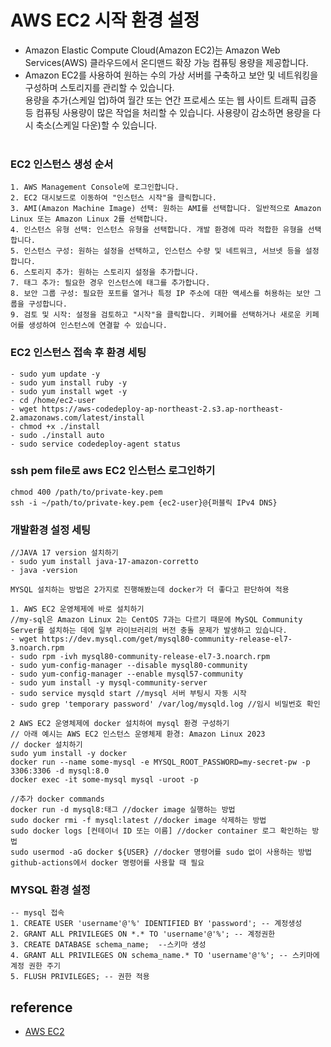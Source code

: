 # AWS EC2 시작 환경 설정 

- Amazon Elastic Compute Cloud(Amazon EC2)는  Amazon Web Services(AWS) 클라우드에서 온디맨드 확장 가능 컴퓨팅 용량을 제공합니다.<br>
- Amazon EC2를 사용하여 원하는 수의 가상 서버를 구축하고 보안 및 네트워킹을 구성하며 스토리지를 관리할 수 있습니다. <br>
  용량을 추가(스케일 업)하여 월간 또는 연간 프로세스 또는 웹 사이트 트래픽 급증 등 컴퓨팅 사용량이 많은 작업을 처리할 수 있습니다.
  사용량이 감소하면 용량을 다시 축소(스케일 다운)할 수 있습니다.
<br><br>

### EC2 인스턴스 생성 순서
```text
1. AWS Management Console에 로그인합니다.
2. EC2 대시보드로 이동하여 "인스턴스 시작"을 클릭합니다.
3. AMI(Amazon Machine Image) 선택: 원하는 AMI를 선택합니다. 일반적으로 Amazon Linux 또는 Amazon Linux 2를 선택합니다.
4. 인스턴스 유형 선택: 인스턴스 유형을 선택합니다. 개발 환경에 따라 적합한 유형을 선택합니다.
5. 인스턴스 구성: 원하는 설정을 선택하고, 인스턴스 수량 및 네트워크, 서브넷 등을 설정합니다.
6. 스토리지 추가: 원하는 스토리지 설정을 추가합니다.
7. 태그 추가: 필요한 경우 인스턴스에 태그를 추가합니다.
8. 보안 그룹 구성: 필요한 포트를 열거나 특정 IP 주소에 대한 액세스를 허용하는 보안 그룹을 구성합니다.
9. 검토 및 시작: 설정을 검토하고 "시작"을 클릭합니다. 키페어를 선택하거나 새로운 키페어를 생성하여 인스턴스에 연결할 수 있습니다.
```


### EC2 인스턴스 접속 후 환경 세팅
```linux
- sudo yum update -y
- sudo yum install ruby -y
- sudo yum install wget -y
- cd /home/ec2-user
- wget https://aws-codedeploy-ap-northeast-2.s3.ap-northeast-2.amazonaws.com/latest/install
- chmod +x ./install
- sudo ./install auto
- sudo service codedeploy-agent status
```

### ssh pem file로 aws EC2 인스턴스 로그인하기
```Linux
chmod 400 /path/to/private-key.pem
ssh -i ~/path/to/private-key.pem {ec2-user}@{퍼블릭 IPv4 DNS}
```

### 개발환경 설정 세팅
```Linux
//JAVA 17 version 설치하기
- sudo yum install java-17-amazon-corretto
- java -version

MYSQL 설치하는 방법은 2가지로 진행해봤는데 docker가 더 좋다고 판단하여 적용

1. AWS EC2 운영체제에 바로 설치하기
//my-sql은 Amazon Linux 2는 CentOS 7과는 다르기 때문에 MySQL Community Server를 설치하는 데에 일부 라이브러리의 버전 충돌 문제가 발생하고 있습니다.  
- wget https://dev.mysql.com/get/mysql80-community-release-el7-3.noarch.rpm
- sudo rpm -ivh mysql80-community-release-el7-3.noarch.rpm
- sudo yum-config-manager --disable mysql80-community
- sudo yum-config-manager --enable mysql57-community
- sudo yum install -y mysql-community-server
- sudo service mysqld start //mysql 서버 부팅시 자동 시작
- sudo grep 'temporary password' /var/log/mysqld.log //임시 비밀번호 확인

2 AWS EC2 운영체제에 docker 설치하여 mysql 환경 구성하기
// 아래 예시는 AWS EC2 인스턴스 운영체제 환경: Amazon Linux 2023
// docker 설치하기
sudo yum install -y docker
docker run --name some-mysql -e MYSQL_ROOT_PASSWORD=my-secret-pw -p 3306:3306 -d mysql:8.0
docker exec -it some-mysql mysql -uroot -p

//추가 docker commands
docker run -d mysql8:태그 //docker image 실행하는 방법
sudo docker rmi -f mysql:latest //docker image 삭제하는 방법
sudo docker logs [컨테이너 ID 또는 이름] //docker container 로그 확인하는 방법
sudo usermod -aG docker ${USER} //docker 명령어를 sudo 없이 사용하는 방법 github-actions에서 docker 명령어를 사용할 때 필요
```


### MYSQL 환경 설정
```mysql
-- mysql 접속
1. CREATE USER 'username'@'%' IDENTIFIED BY 'password'; -- 계정생성
2. GRANT ALL PRIVILEGES ON *.* TO 'username'@'%'; -- 계정권한
3. CREATE DATABASE schema_name;  --스키마 생성
4. GRANT ALL PRIVILEGES ON schema_name.* TO 'username'@'%'; -- 스키마에 계정 권한 주기
5. FLUSH PRIVILEGES; -- 권한 적용
```


## reference

- [AWS EC2](https://docs.aws.amazon.com/ko_kr/AWSEC2/latest/UserGuide/concepts.html)